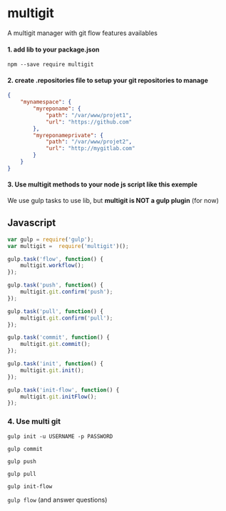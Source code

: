# multigit
A multigit manager with git flow features availables

#### 1. add lib to your package.json

```npm --save require multigit```

#### 2. create .repositories file to setup your git repositories to manage

```json
{
    "mynamespace": {
        "myreponame": {
            "path": "/var/www/projet1",
            "url": "https://github.com"
        },
        "myreponameprivate": {
            "path": "/var/www/projet2",
            "url": "http://mygitlab.com"
        }
    }
}
```

#### 3. Use multigit methods to your node js script like this exemple
We use gulp tasks to use lib, but **multigit is NOT a gulp plugin** (for now)

Javascript
----------
```javascript
var gulp = require('gulp');
var multigit =  require('multigit')();

gulp.task('flow', function() {
    multigit.workflow();
});

gulp.task('push', function() {
    multigit.git.confirm('push');
});

gulp.task('pull', function() {
    multigit.git.confirm('pull');
});

gulp.task('commit', function() {
    multigit.git.commit();
});

gulp.task('init', function() {
    multigit.git.init();
});

gulp.task('init-flow', function() {
    multigit.git.initFlow();
});
```

### 4. Use multi git

```gulp init -u USERNAME -p PASSWORD```

```gulp commit```

```gulp push```

```gulp pull```

```gulp init-flow```

```gulp flow``` (and answer questions)
